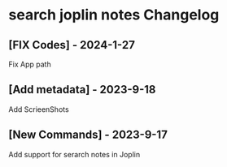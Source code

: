 # search joplin notes Changelog

## [FIX Codes] - 2024-1-27

Fix App path

## [Add metadata] - 2023-9-18

Add ScrieenShots

## [New Commands] - 2023-9-17

Add support for serarch notes in Joplin

